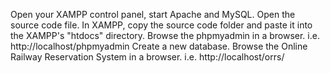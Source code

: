 Open your XAMPP control panel, start Apache and MySQL.
Open the source code file.
In XAMPP, copy the source code folder and paste it into the XAMPP's "htdocs" directory.
Browse the phpmyadmin in a browser. i.e. http://localhost/phpmyadmin
Create a new database.
Browse the Online Railway Reservation System in a browser. i.e. http://localhost/orrs/
